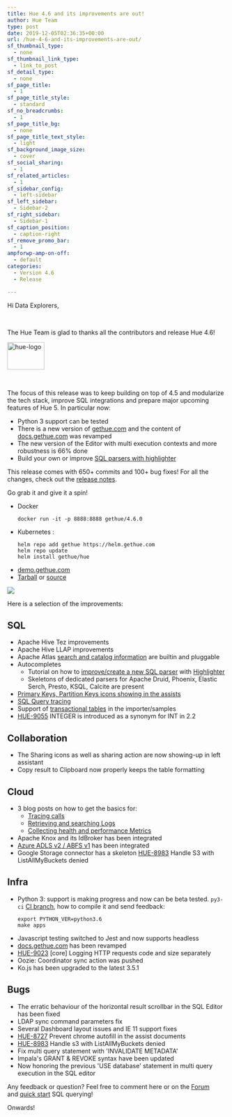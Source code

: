 ```yaml
---
title: Hue 4.6 and its improvements are out!
author: Hue Team
type: post
date: 2019-12-05T02:36:35+00:00
url: /hue-4-6-and-its-improvements-are-out/
sf_thumbnail_type:
  - none
sf_thumbnail_link_type:
  - link_to_post
sf_detail_type:
  - none
sf_page_title:
  - 1
sf_page_title_style:
  - standard
sf_no_breadcrumbs:
  - 1
sf_page_title_bg:
  - none
sf_page_title_text_style:
  - light
sf_background_image_size:
  - cover
sf_social_sharing:
  - 1
sf_related_articles:
  - 1
sf_sidebar_config:
  - left-sidebar
sf_left_sidebar:
  - Sidebar-2
sf_right_sidebar:
  - Sidebar-1
sf_caption_position:
  - caption-right
sf_remove_promo_bar:
  - 1
ampforwp-amp-on-off:
  - default
categories:
  - Version 4.6
  - Release

---
```

Hi Data Explorers,

&nbsp;

The Hue Team is glad to thanks all the contributors and release Hue 4.6!

<img class="" src="https://cdn.gethue.com/uploads/2015/08/hue-logo-copy.png" alt="hue-logo" width="85" height="63" />

&nbsp;

The focus of this release was to keep building on top of 4.5 and modularize the tech stack, improve SQL integrations and prepare major upcoming features of Hue 5. In particular now:

* Python 3 support can be tested
* There is a new version of [gethue.com](gethue.com) and the content of [docs.gethue.com](docs.gethue.com) was revamped
* The new version of the Editor with multi execution contexts and more robustness is 66% done
* Build your own or improve [SQL parsers with highlighter](https://docs.gethue.com/developer/parsers/)


This release comes with 650+ commits and 100+ bug fixes! For all the changes, check out the [release notes](https://docs.gethue.com/releases/release-notes-4.6.0/).

Go grab it and give it a spin!

* Docker
    ```
    docker run -it -p 8888:8888 gethue/4.6.0
    ```
* Kubernetes :
    ```
    helm repo add gethue https://helm.gethue.com
    helm repo update
    helm install gethue/hue
    ```
* [demo.gethue.com](demo.gethue.com)
* [Tarball](https://cdn.gethue.com/downloads/hue-4.6.0.tgz) or [source](https://github.com/cloudera/hue/archive/release-4.6.0.zip)

<a href="https://cdn.gethue.com/uploads/2019/08/hue_4.5.png"><img src="https://cdn.gethue.com/uploads/2019/08/hue_4.5.png" /></a>

Here is a selection of the improvements:

## SQL

* Apache Hive Tez improvements
* Apache Hive LLAP improvements
* Apache Atlas [search and catalog information](/realtime-catalog-search-with-hue-and-apache-atlas/) are builtin and pluggable
* Autocompletes
  * Tutorial on how to [improve/create a new SQL parser](https://docs.gethue.com/developer/parsers/) with [Highlighter](/how-to-improve-or-add-your-own-sql-syntax-highlighter/)
  * Skeletons of dedicated parsers for Apache Druid, Phoenix, Elastic Serch, Presto, KSQL, Calcite are present
* [Primary Keys, Partition Keys icons showing in the assists](/2019-11-13-sql-column-assist-icons/)
* [SQL Query tracing](/introducing-request-tracing-with-opentracing-and-jaeger-in-kubernetes/)
* Support of [transactional tables](/2019-11-13-sql-column-assist-icons/) in the importer/samples
* [HUE-9055](https://issues.cloudera.org/browse/HUE-9055) INTEGER is introduced as a synonym for INT in 2.2

## Collaboration

* The Sharing icons as well as sharing action are now showing-up in left assistant
* Copy result to Clipboard now properly keeps the table formatting

## Cloud

* 3 blog posts on how to get the basics for:
  * [Tracing calls](/introducing-request-tracing-with-opentracing-and-jaeger-in-kubernetes/)
  * [Retrieving and searching Logs](/collecting-hue-metrics-with-prometheus-in-kubernetes/)
  * [Collecting health and performance Metrics](/collecting-and-querying-hue-logs-with-fluentd-in-kubernetes/)
* Apache Knox and its IdBroker has been integrated
* [Azure ADLS v2 / ABFS v1](/integration-with-microsoft-azure-data-lake-store-gen2/) has been integrated
* Google Storage connector has a skeleton
[HUE-8983](https://issues.cloudera.org/browse/HUE-8983) Handle S3 with ListAllMyBuckets denied

## Infra

* Python 3: support is making progress and now can be beta tested. `py3-ci` [CI branch](https://circleci.com/gh/cloudera/hue/tree/py3-ci), how to compile it and send feedback:
  ```
  export PYTHON_VER=python3.6
  make apps
  ```
* Javascript testing switched to Jest and now supports headless
* [docs.gethue.com](docs.gethue.com) has been revamped
* [HUE-9023](https://issues.cloudera.org/browse/HUE-9023) [core] Logging HTTP requests code and size separately
* Oozie: Coordinator sync action was pushed
* Ko.js has been upgraded to the latest 3.5.1

## Bugs

* The erratic behaviour of the horizontal result scrollbar in the SQL Editor has been fixed
* LDAP sync command parameters fix
* Several Dashboard layout issues and IE 11 support fixes
* [HUE-8727](https://issues.cloudera.org/browse/HUE-8727) Prevent chrome autofill in the assist documents
* [HUE-8983](https://issues.cloudera.org/browse/HUE-8983) Handle s3 with ListAllMyBuckets denied
* Fix multi query statement with 'INVALIDATE METADATA'
* Impala's GRANT & REVOKE syntax have been updated
* Now honoring the previous 'USE database' statement in multi query execution in the SQL editor


Any feedback or question? Feel free to comment here or on the <a href="https://discourse.gethue.com/">Forum</a> and <a href="https://docs.gethue.com/latest/quickstart/">quick start</a> SQL querying!


Onwards!
